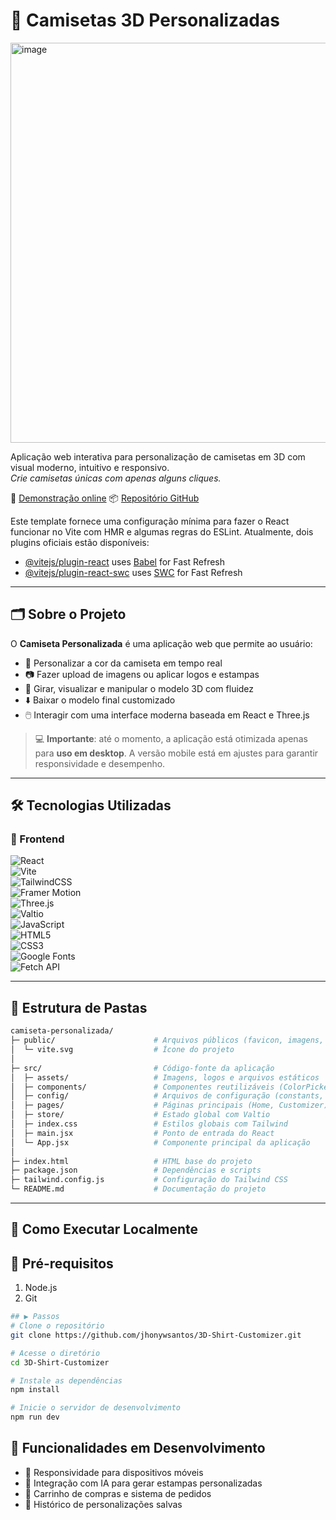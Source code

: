 # 👕 Camisetas 3D Personalizadas 
<img width="1353" height="640" alt="image" src="https://github.com/user-attachments/assets/69122a60-033a-4b09-b303-ea8ec83bbaa3" />

Aplicação web interativa para personalização de camisetas em 3D com visual moderno, intuitivo e responsivo.  
*Crie camisetas únicas com apenas alguns cliques.*

🔗 [Demonstração online](https://camiseta-personalizada.vercel.app/) 📦 [Repositório GitHub](https://github.com/jhonywsantos/camiseta-personalizada/)

Este template fornece uma configuração mínima para fazer o React funcionar no Vite com HMR e algumas regras do ESLint.
Atualmente, dois plugins oficiais estão disponíveis:

- [@vitejs/plugin-react](https://github.com/vitejs/vite-plugin-react/blob/main/packages/plugin-react/README.md) uses [Babel](https://babeljs.io/) for Fast Refresh
- [@vitejs/plugin-react-swc](https://github.com/vitejs/vite-plugin-react-swc) uses [SWC](https://swc.rs/) for Fast Refresh
---

## 🗂️ Sobre o Projeto

O **Camiseta Personalizada** é uma aplicação web que permite ao usuário:

- 🎨 Personalizar a cor da camiseta em tempo real  
- 📷 Fazer upload de imagens ou aplicar logos e estampas  
- 🔄 Girar, visualizar e manipular o modelo 3D com fluidez  
- ⬇️ Baixar o modelo final customizado  
- 🖱️ Interagir com uma interface moderna baseada em React e Three.js  

> 💻 **Importante**: até o momento, a aplicação está otimizada apenas para **uso em desktop**. A versão mobile está em ajustes para garantir responsividade e desempenho.

---
## 🛠️ Tecnologias Utilizadas

### 🎨 Frontend

![React](https://img.shields.io/badge/-React-61DAFB?style=for-the-badge&logo=react&logoColor=black)  
![Vite](https://img.shields.io/badge/-Vite-646CFF?style=for-the-badge&logo=vite&logoColor=white)  
![TailwindCSS](https://img.shields.io/badge/-TailwindCSS-38B2AC?style=for-the-badge&logo=tailwind-css&logoColor=white)  
![Framer Motion](https://img.shields.io/badge/-FramerMotion-EF007B?style=for-the-badge&logo=framer&logoColor=white)  
![Three.js](https://img.shields.io/badge/-Three.js-000000?style=for-the-badge&logo=three.js&logoColor=white)  
![Valtio](https://img.shields.io/badge/-Valtio-F05032?style=for-the-badge&logo=valtio&logoColor=white)  
![JavaScript](https://img.shields.io/badge/-JavaScript-F7DF1E?style=for-the-badge&logo=javascript&logoColor=black)  
![HTML5](https://img.shields.io/badge/-HTML5-E34F26?style=for-the-badge&logo=html5&logoColor=white)  
![CSS3](https://img.shields.io/badge/-CSS3-1572B6?style=for-the-badge&logo=css3&logoColor=white)  
![Google Fonts](https://img.shields.io/badge/-GoogleFonts-4285F4?style=for-the-badge&logo=googlefonts&logoColor=white)  
![Fetch API](https://img.shields.io/badge/-FetchAPI-025A8D?style=for-the-badge&logo=api&logoColor=white)

---

## 📁 Estrutura de Pastas

```bash
camiseta-personalizada/
├─ public/                      # Arquivos públicos (favicon, imagens, etc.)
│  └─ vite.svg                  # Ícone do projeto
│
├─ src/                         # Código-fonte da aplicação
│  ├─ assets/                   # Imagens, logos e arquivos estáticos
│  ├─ components/               # Componentes reutilizáveis (ColorPicker, FilePicker, CustomButton, etc.)
│  ├─ config/                   # Arquivos de configuração (constants, helpers, motion)
│  ├─ pages/                    # Páginas principais (Home, Customizer)
│  ├─ store/                    # Estado global com Valtio
│  ├─ index.css                 # Estilos globais com Tailwind
│  ├─ main.jsx                  # Ponto de entrada do React
│  └─ App.jsx                   # Componente principal da aplicação
│
├─ index.html                   # HTML base do projeto
├─ package.json                 # Dependências e scripts
├─ tailwind.config.js           # Configuração do Tailwind CSS
└─ README.md                    # Documentação do projeto
```
---
## 🚀 Como Executar Localmente

## 🔧 Pré-requisitos
1. Node.js
2. Git
```bash
## ▶️ Passos
# Clone o repositório
git clone https://github.com/jhonywsantos/3D-Shirt-Customizer.git

# Acesse o diretório
cd 3D-Shirt-Customizer

# Instale as dependências
npm install

# Inicie o servidor de desenvolvimento
npm run dev
```

## 📌 Funcionalidades em Desenvolvimento
- 📱 Responsividade para dispositivos móveis
- 🧠 Integração com IA para gerar estampas personalizadas
- 🛒 Carrinho de compras e sistema de pedidos
- 🧾 Histórico de personalizações salvas
